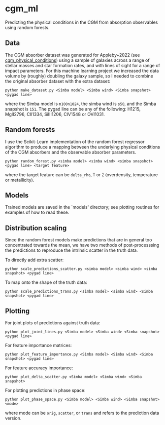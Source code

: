 # cgm_ml
Predicting the physical conditions in the CGM from absorption observables using random forests.

## Data

The CGM absorber dataset was generated for Appleby+2022 (see [cgm_physical_conditions](https://github.com/sarahappleby/cgm_physical_conditions)) 
using a sample of galaxies across a range of stellar masses and star formation rates, and with lines of sight for a range of impact parameters.
For this machine learning project we increased the data volume by (roughly) doubling the galaxy sample, so I needed to combine the original 
absorber dataset with the extra dataset: 
```
python make_dataset.py <Simba model> <Simba wind> <Simba snapshot> <pygad line>
```
where the Simba model is `m100n1024`, the simba wind is `s50`, and the Simba snapshot is `151`. The pygad line can be any of the following: H1215, 
MgII2796, CII1334, SiIII1206, CIV1548 or OVI1031.

## Random forests

I use the Scikit-Learn implementation of the random forest regressor algorithm to produce a mapping between the underlying physical conditions of 
the CGM absorbers and the observable absorber parameters.
```
python random_forest.py <simba model> <simba wind> <simba snapshot> <pygad line> <target feature>
```
where the target feature can be `delta_rho`, `T` or `Z` (overdensity, temperature or metallicity).

## Models

Trained models are saved in the `models' directory; see plotting routines for examples of how to read these.

## Distribution scaling

Since the random forest models make predictions that are in general too concentrated towards the mean, we have two methods of post-processsing the
predictions to reproduce the intrinsic scatter in the truth data.

To directly add extra scatter:
```
python scale_predictions_scatter.py <simba model> <simba wind> <simba snapshot> <pygad line>
```
To map onto the shape of the truth data:
```
python scale_predictions_trans.py <simba model> <simba wind> <simba snapshot> <pygad line>
```

## Plotting

For joint plots of predictions against truth data:
```
python plot_joint_lines.py <Simba model> <Simba wind> <Simba snapshot> <pygad line>
```
For feature importance matrices:
```
python plot_feature_importance.py <Simba model> <Simba wind> <Simba snapshot> <pygad line>
```
For feature accuracy importance:
```
python plot_delta_scatter.py <Simba model> <Simba wind> <Simba snapshot>
```
For plotting predictions in phase space:
```
python plot_phase_space.py <Simba model> <Simba wind> <Simba snapshot> <mode>
```
where mode can be `orig`, `scatter`, or `trans` and refers to the prediction data version.
